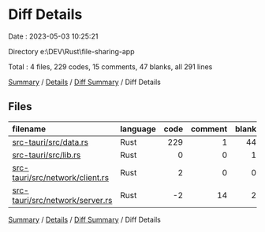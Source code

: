 # Diff Details

Date : 2023-05-03 10:25:21

Directory e:\\DEV\\Rust\\file-sharing-app

Total : 4 files,  229 codes, 15 comments, 47 blanks, all 291 lines

[Summary](results.md) / [Details](details.md) / [Diff Summary](diff.md) / Diff Details

## Files
| filename | language | code | comment | blank | total |
| :--- | :--- | ---: | ---: | ---: | ---: |
| [src-tauri/src/data.rs](/src-tauri/src/data.rs) | Rust | 229 | 1 | 44 | 274 |
| [src-tauri/src/lib.rs](/src-tauri/src/lib.rs) | Rust | 0 | 0 | 1 | 1 |
| [src-tauri/src/network/client.rs](/src-tauri/src/network/client.rs) | Rust | 2 | 0 | 0 | 2 |
| [src-tauri/src/network/server.rs](/src-tauri/src/network/server.rs) | Rust | -2 | 14 | 2 | 14 |

[Summary](results.md) / [Details](details.md) / [Diff Summary](diff.md) / Diff Details